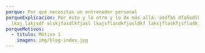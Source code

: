 ```yaml
---
porque: Por qué necesitas un entrenador personal
porqueExplicacion: Por esto y lo otro y lo de más allá. asdfas dfañsdlkfasnf
  lkaj lakjsdf alskjfasdlkfjasl lkajsflasdkfjasldkf laksjflaskfjsfladkj
porqueMotivos:
  - titulo: Motivo 1
    imagen: img/blog-index.jpg
---
```

